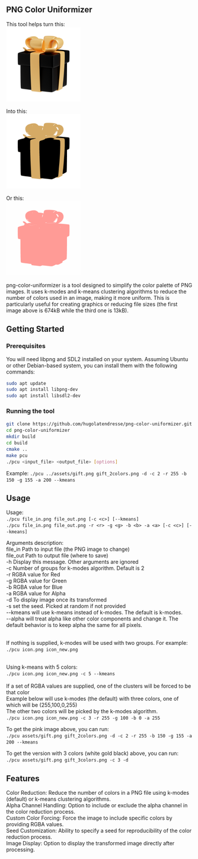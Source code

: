 
## PNG Color Uniformizer

This tool helps turn this:
<br>
<img src="assets/gift.png" alt="Description" width="200" height="200">

Into this:
<br>
<img src="assets/gift_3colors.png" alt="Description" width="200" height="200">

Or this:
<br>
<img src="assets/gift_2colors.png" alt="Description" width="200" height="200">


png-color-uniformizer is a tool designed to simplify the color palette of 
PNG images. It uses k-modes and k-means clustering algorithms to reduce the 
number of colors used in an image, making it more uniform. This is particularly 
useful for creating graphics or reducing file sizes (the first image above is 674kB 
while the third one is 13kB).


<!-- GETTING STARTED -->
## Getting Started

### Prerequisites

You will need libpng and SDL2 installed on your system. Assuming Ubuntu or other Debian-based system, you can install them with the following commands:
  ```sh
  sudo apt update
  sudo apt install libpng-dev
  sudo apt install libsdl2-dev
  ```

### Running the tool 

  ```sh
  git clone https://github.com/hugolatendresse/png-color-uniformizer.git
  cd png-color-uniformizer
  mkdir build
  cd build
  cmake ..
  make pcu
  ./pcu <input_file> <output_file> [options]
  ```

Example:
    ```
    ./pcu ../assets/gift.png gift_2colors.png -d -c 2 -r 255 -b 150 -g 155 -a 200 --kmeans
    ```


<!-- USAGE EXAMPLES -->
## Usage

Usage: 
<br>
`./pcu file_in.png file_out.png [-c <c>] [--kmeans]`
<br>
`./pcu file_in.png file_out.png -r <r> -g <g> -b <b> -a <a> [-c <c>] [--kmeans]`

Arguments description:
<br>file_in Path to input file (the PNG image to change)
<br>file_out Path to output file (where to save)
<br>-h Display this message. Other arguments are ignored
<br>-c Number of groups for k-modes algorithm. Default is 2
<br>-r RGBA value for Red
<br>-g RGBA value for Green
<br>-b RGBA value for Blue
<br>-a RGBA value for Alpha
<br>-d To display image once its transformed
<br>-s set the seed. Picked at random if not provided
<br>--kmeans will use k-means instead of k-modes. The default is k-modes.   
--alpha will treat alpha like other color components and change it. The default behavior is to keep alpha the same for all pixels.

<br>If nothing is supplied, k-modes will be used with two groups. For example:<br>
    ```
    ./pcu icon.png icon_new.png
    ```

<br>Using k-means with 5 colors:<br>
    ```
    ./pcu icon.png icon_new.png -c 5 --kmeans
    ```
<br>
<br>If a set of RGBA values are supplied, one of the clusters will be forced to be that color
<br>Example below will use k-modes (the default) with three colors, one of which will be (255,100,0,255)
<br>The other two colors will be picked by the k-modes algorithm.<br>
    ```
    ./pcu icon.png icon_new.png -c 3 -r 255 -g 100 -b 0 -a 255
    ```

To get the pink image above, you can run:<br>
`./pcu assets/gift.png gift_2colors.png -d -c 2 -r 255 -b 150 -g 155 -a 200 --kmeans`

To get the version with 3 colors (white gold black) above, you can run:<br>
`./pcu assets/gift.png gift_3colors.png -c 3 -d`



## Features
Color Reduction: Reduce the number of colors in a PNG file using k-modes (default) or k-means clustering algorithms.
<Br>Alpha Channel Handling: Option to include or exclude the alpha channel in the color reduction process.
<Br>Custom Color Forcing: Force the image to include specific colors by providing RGBA values.
<Br>Seed Customization: Ability to specify a seed for reproducibility of the color reduction process.
<Br>Image Display: Option to display the transformed image directly after processing.

